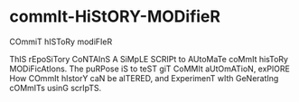 # commIt-HiStORY-MODifieR
COmmiT hISToRy modiFIeR

ThIS rEpoSiTory CoNTAInS A SiMpLE SCRIPt to AUtoMaTe coMmIt hisToRy MODiFicAtIons. The puRPose iS to teST giT CoMMIt aUtOmATioN, exPlORE How COmmIt hIstorY caN be alTERED, and ExperimenT wIth GeNeratIng cOMmITs usinG scrIpTS.
